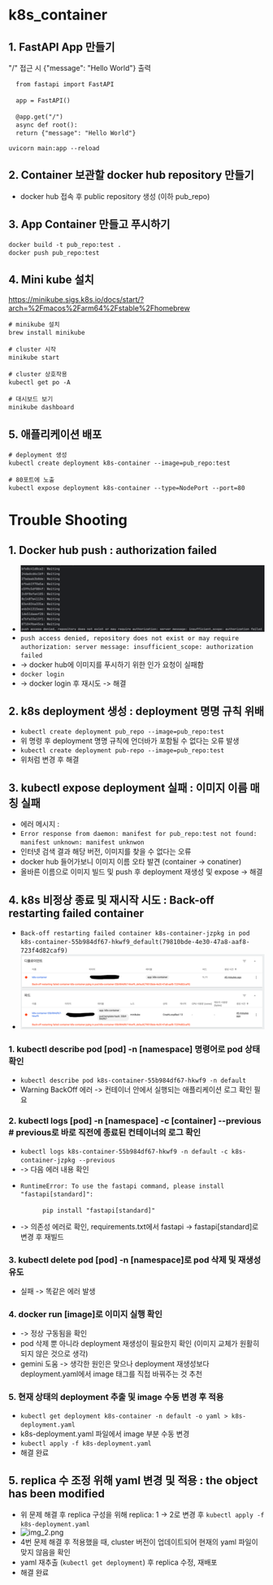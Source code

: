 # k8s_container

## 1. FastAPI App 만들기
"/" 접근 시 {"message": "Hello World"} 출력
```
  from fastapi import FastAPI

  app = FastAPI()

  @app.get("/")
  async def root():
  return {"message": "Hello World"}
```
```
uvicorn main:app --reload
```

## 2. Container 보관할 docker hub repository 만들기
- docker hub 접속 후 public repository 생성 (이하 pub_repo)

## 3. App Container 만들고 푸시하기
```
docker build -t pub_repo:test .
docker push pub_repo:test
```

## 4. Mini kube 설치
https://minikube.sigs.k8s.io/docs/start/?arch=%2Fmacos%2Farm64%2Fstable%2Fhomebrew
```
# minikube 설치
brew install minikube

# cluster 시작
minikube start  

# cluster 상호작용
kubectl get po -A

# 대시보드 보기
minikube dashboard
```

## 5. 애플리케이션 배포
```
# deployment 생성
kubectl create deployment k8s-container --image=pub_repo:test

# 80포트에 노출
kubectl expose deployment k8s-container --type=NodePort --port=80
```

# Trouble Shooting
## 1. Docker hub push : authorization failed
- ![img.png](img.png)
- `push access denied, repository does not exist or may require authorization: server message: insufficient_scope: authorization failed`
- -> docker hub에 이미지를 푸시하기 위한 인가 요청이 실패함
- `docker login`
- -> docker login 후 재시도 -> 해결

## 2. k8s deployment 생성 : deployment 명명 규칙 위배
- `kubectl create deployment pub_repo --image=pub_repo:test`
- 위 명령 후 deployment 명명 규칙에 언더바가 포함될 수 없다는 오류 발생
- `kubectl create deployment pub-repo --image=pub_repo:test`
- 위처럼 변경 후 해결

## 3. kubectl expose deployment 실패 : 이미지 이름 매칭 실패
- 에러 메시지 :
- `Error response from daemon: manifest for pub_repo:test not found: manifest unknown: manifest unknwon`
- 인터넷 검색 결과 해당 버전, 이미지를 찾을 수 없다는 오류
- docker hub 들어가보니 이미지 이름 오타 발견 (container -> conatiner)
- 올바른 이름으로 이미지 빌드 및 push 후 deployment 재생성 및 expose -> 해결

## 4. k8s 비정상 종료 및 재시작 시도 : Back-off restarting failed container
- `Back-off restarting failed container k8s-container-jzpkg in pod k8s-container-55b984df67-hkwf9_default(79810bde-4e30-47a8-aaf8-723f4d82caf9)`
- ![img_1.png](img_1.png)
### 1. kubectl describe pod [pod] -n [namespace] 명령어로 pod 상태 확인
- `kubectl describe pod k8s-container-55b984df67-hkwf9 -n default`
- Warning BackOff 에러 -> 컨테이너 안에서 실행되는 애플리케이션 로그 확인 필요
### 2. kubectl logs [pod] -n [namespace] -c [container] --previous # previous로 바로 직전에 종료된 컨테이너의 로그 확인
- `kubectl logs k8s-container-55b984df67-hkwf9 -n default -c k8s-container-jzpkg --previous`
- -> 다음 에러 내용 확인
- ```
  RuntimeError: To use the fastapi command, please install "fastapi[standard]":

        pip install "fastapi[standard]"
  ```
- -> 의존성 에러로 확인, requirements.txt에서 fastapi -> fastapi[standard]로 변경 후 재빌드
### 3. kubectl delete pod [pod] -n [namespace]로 pod 삭제 및 재생성 유도
- 실패 -> 똑같은 에러 발생
### 4. docker run [image]로 이미지 실행 확인
- -> 정상 구동됨을 확인
- pod 삭제 뿐 아니라 deployment 재생성이 필요한지 확인 (이미지 교체가 원활히 되지 않은 것으로 생각)
- gemini 도움 -> 생각한 원인은 맞으나 deployment 재생성보다 deployment.yaml에서 image 태그를 직접 바꿔주는 것 추천
### 5. 현재 상태의 deployment 추출 및 image 수동 변경 후 적용
- `kubectl get deployment k8s-container -n default -o yaml > k8s-deployment.yaml`
- k8s-deployment.yaml 파일에서 image 부분 수동 변경
- `kubectl apply -f k8s-deployment.yaml`
- 해결 완료

## 5. replica 수 조정 위해 yaml 변경 및 적용 : the object has been modified
- 위 문제 해결 후 replica 구성을 위해 replica: 1 -> 2로 변경 후 `kubectl apply -f k8s-deployment.yaml`
- ![img_2.png](img_2.png)
- 4번 문제 해결 후 적용했을 때, cluster 버전이 업데이트되어 현재의 yaml 파일이 맞지 않음을 확인
- yaml 재추출 (`kubectl get deployment`) 후 replica 수정, 재배포
- 해결 완료